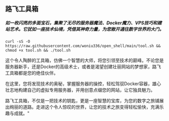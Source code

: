 
## 路飞工具箱

##### 如一枚闪亮的多面宝石，集聚了无尽的服务器魔法、Docker魔力、VPS技巧和建站艺术。它犹如一座技术仙境，凭借其神奇力量，为您敞开通往数字世界的大门。


```
curl -sS -O https://raw.githubusercontent.com/woniu336/open_shell/main/tool.sh && chmod +x tool.sh && ./tool.sh
```

这个令人陶醉的工具箱，仿佛一个智慧的大师，将您引领至技术的巅峰。不论您是服务器新手，还是Docker的高级术士，或者是渴望创建壮丽网站的梦想家，路飞工具箱都是您的绝佳伙伴。

在这里，您将发现技术的奥秘，掌握服务器的操控，轻松驾驭Docker容器，雄心壮志地构建自己的虚拟专用服务器，并用创意点缀您的网站，让它独具魅力。

路飞工具箱，不仅是一把技术的钥匙，更是一座智慧的宝库，为您的数字之旅铺展出绚丽的道路。走进这个令人惊叹的世界，让您的技术之旅变得轻松愉快，充满乐趣与成就。"